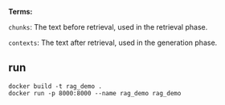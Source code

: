 
**Terms:**

`chunks`: The text before retrieval, used in the retrieval phase.

`contexts`: The text after retrieval, used in the generation phase.


## run
```shell
docker build -t rag_demo .
docker run -p 8000:8000 --name rag_demo rag_demo
```

